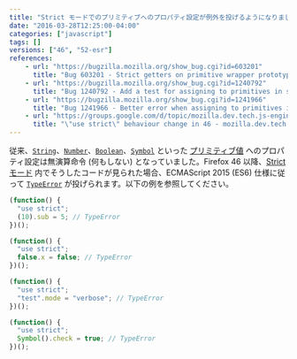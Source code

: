 ```yaml
---
title: "Strict モードでのプリミティブへのプロパティ設定が例外を投げるようになりました"
date: "2016-03-28T12:25:00-04:00"
categories: ["javascript"]
tags: []
versions: ["46", "52-esr"]
references:
    - url: "https://bugzilla.mozilla.org/show_bug.cgi?id=603201"
      title: "Bug 603201 - Strict getters on primitive wrapper prototypes receive wrapped |this| values"
    - url: "https://bugzilla.mozilla.org/show_bug.cgi?id=1240792"
      title: "Bug 1240792 - Add a test for assigning to primitives in strict mode"
    - url: "https://bugzilla.mozilla.org/show_bug.cgi?id=1241966"
      title: "Bug 1241966 - Better error when assigning to primitives in strict mode"
    - url: "https://groups.google.com/d/topic/mozilla.dev.tech.js-engine/O3qHW_hJ3Sk/discussion"
      title: "\"use strict\" behaviour change in 46 - mozilla.dev.tech.js-engine"
---
```

従来、[`String`](https://developer.mozilla.org/docs/Web/JavaScript/Reference/Global_Objects/String)、[`Number`](https://developer.mozilla.org/docs/Web/JavaScript/Reference/Global_Objects/Number)、[`Boolean`](https://developer.mozilla.org/docs/Web/JavaScript/Reference/Global_Objects/Boolean)、[`Symbol`](https://developer.mozilla.org/docs/Web/JavaScript/Reference/Global_Objects/Symbol) といった [プリミティブ値](https://developer.mozilla.org/docs/Glossary/Primitive) へのプロパティ設定は無演算命令 (何もしない) となっていました。Firefox 46 以降、[Strict モード](https://developer.mozilla.org/docs/Web/JavaScript/Reference/Strict_mode) 内でそうしたコードが見られた場合、ECMAScript 2015 (ES6) 仕様に従って [`TypeError`](https://developer.mozilla.org/docs/Web/JavaScript/Reference/Global_Objects/TypeError) が投げられます。以下の例を参照してください。

```js
(function() {
  "use strict";
  (10).sub = 5; // TypeError
})();
```
```js
(function() {
  "use strict";
  false.x = false; // TypeError
})();
```
```js
(function() {
  "use strict";
  "test".mode = "verbose"; // TypeError
})();
```
```js
(function() {
  "use strict";
  Symbol().check = true; // TypeError
})();
```

